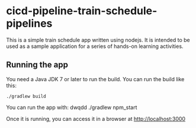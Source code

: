 # cicd-pipeline-train-schedule-pipelines

This is a simple train schedule app written using nodejs. It is intended to be used as a sample application for a series of hands-on learning activities.

## Running the app

You need a Java JDK 7 or later to run the build. You can run the build like this:

    ./gradlew build

You can run the app with:
dwqdd
    ./gradlew npm_start

Once it is running, you can access it in a browser at [http://localhost:3000](http://localhost:3000)
